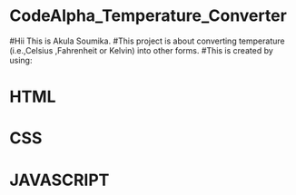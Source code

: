 # CodeAlpha_Temperature_Converter
#Hii This is Akula Soumika.
#This project is about converting temperature (i.e.,Celsius ,Fahrenheit or Kelvin) into other forms.
#This is created by using:
# HTML
# CSS
# JAVASCRIPT
